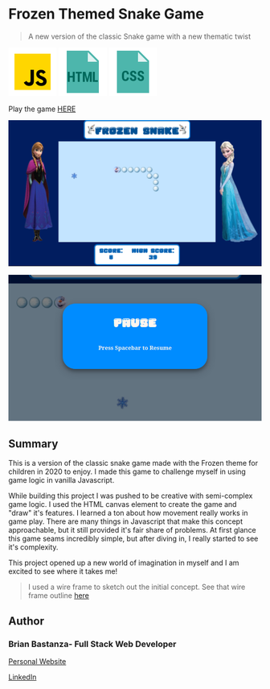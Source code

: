 # Frozen Themed Snake Game

> A new version of the classic Snake game with a new thematic twist

![js](MDimages/javascript.png) ![html](MDimages/html.png) ![css](MDimages/css.png)

Play the game [HERE](https://bbastanza.github.io/Frozen-Snake-Game/)

![Screenshot](MDimages/screenshot.png)

![Pause_Screenshot](MDimages/pause_screenshot.png)

## Summary

This is a version of the classic snake game made with the Frozen theme for children in 2020 to enjoy. I made this game to challenge myself in using game logic in vanilla Javascript.

While building this project I was pushed to be creative with semi-complex game logic. I used the HTML canvas element to create the game and "draw" it's features. I learned a ton about how movement really works in game play. There are many things in Javascript that make this concept approachable, but it still provided it's fair share of problems. At first glance this game seams incredibly simple, but after diving in, I really started to see it's complexity.

This project opened up a new world of imagination in myself and I am excited to see where it takes me!

> I used a wire frame to sketch out the initial concept. See that wire frame outline [here](https://wireframe.cc/KAhT4E)

## Author

### Brian Bastanza- Full Stack Web Developer

[Personal Website](www.brianbastanza.me)

[LinkedIn](www.linkedin.com/in/brian-bastanza-9035397b)

